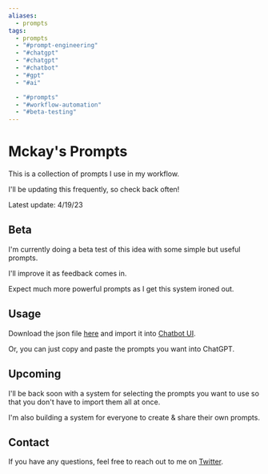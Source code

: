 ```yaml
---
aliases:
  - prompts
tags:
  - prompts
  - "#prompt-engineering"
  - "#chatgpt"
  - "#chatgpt"
  - "#chatbot"
  - "#gpt"
  - "#ai"

  - "#prompts"
  - "#workflow-automation"
  - "#beta-testing"
---
```

# Mckay's Prompts

This is a collection of prompts I use in my workflow.

I'll be updating this frequently, so check back often!

Latest update: 4/19/23

## Beta

I'm currently doing a beta test of this idea with some simple but useful prompts.

I'll improve it as feedback comes in.

Expect much more powerful prompts as I get this system ironed out.

## Usage

Download the json file [here](https://drive.google.com/file/d/142KoReNVMeoqcaZ3Njj9ltnadnEXAmCo/view?usp=sharing) and import it into [Chatbot UI](https://www.chatbotui.com/).

Or, you can just copy and paste the prompts you want into ChatGPT.

## Upcoming

I'll be back soon with a system for selecting the prompts you want to use so that you don't have to import them all at once.

I'm also building a system for everyone to create & share their own prompts.

## Contact

If you have any questions, feel free to reach out to me on [Twitter](https://twitter.com/mckaywrigley).

